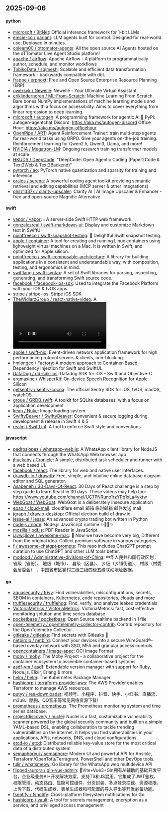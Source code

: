 ## 2025-09-06

#### python
* [microsoft / BitNet](https://github.com/microsoft/BitNet): Official inference framework for 1-bit LLMs
* [emcie-co / parlant](https://github.com/emcie-co/parlant): LLM agents built for control. Designed for real-world use. Deployed in minutes.
* [coleam00 / ottomator-agents](https://github.com/coleam00/ottomator-agents): All the open source AI Agents hosted on the oTTomator Live Agent Studio platform!
* [apache / airflow](https://github.com/apache/airflow): Apache Airflow - A platform to programmatically author, schedule, and monitor workflows
* [TobikoData / sqlmesh](https://github.com/TobikoData/sqlmesh): Scalable and efficient data transformation framework - backwards compatible with dbt.
* [frappe / erpnext](https://github.com/frappe/erpnext): Free and Open Source Enterprise Resource Planning (ERP)
* [qwersyk / Newelle](https://github.com/qwersyk/Newelle): Newelle - Your Ultimate Virtual Assistant
* [eriklindernoren / ML-From-Scratch](https://github.com/eriklindernoren/ML-From-Scratch): Machine Learning From Scratch. Bare bones NumPy implementations of machine learning models and algorithms with a focus on accessibility. Aims to cover everything from linear regression to deep learning.
* [microsoft / autogen](https://github.com/microsoft/autogen): A programming framework for agentic AI 🤖 PyPi: autogen-agentchat Discord: https://aka.ms/autogen-discord Office Hour: https://aka.ms/autogen-officehour
* [OpenPipe / ART](https://github.com/OpenPipe/ART): Agent Reinforcement Trainer: train multi-step agents for real-world tasks using GRPO. Give your agents on-the-job training. Reinforcement learning for Qwen2.5, Qwen3, Llama, and more!
* [NVIDIA / Megatron-LM](https://github.com/NVIDIA/Megatron-LM): Ongoing research training transformer models at scale
* [HKUDS / DeepCode](https://github.com/HKUDS/DeepCode): "DeepCode: Open Agentic Coding (Paper2Code & Text2Web & Text2Backend)"
* [pytorch / ao](https://github.com/pytorch/ao): PyTorch native quantization and sparsity for training and inference
* [oraios / serena](https://github.com/oraios/serena): A powerful coding agent toolkit providing semantic retrieval and editing capabilities (MCP server & other integrations)
* [philz1337x / clarity-upscaler](https://github.com/philz1337x/clarity-upscaler): Clarity AI | AI Image Upscaler & Enhancer - free and open-source Magnific Alternative

#### swift
* [vapor / vapor](https://github.com/vapor/vapor): 💧 A server-side Swift HTTP web framework.
* [gonzalezreal / swift-markdown-ui](https://github.com/gonzalezreal/swift-markdown-ui): Display and customize Markdown text in SwiftUI
* [pointfreeco / swift-snapshot-testing](https://github.com/pointfreeco/swift-snapshot-testing): 📸 Delightful Swift snapshot testing.
* [apple / container](https://github.com/apple/container): A tool for creating and running Linux containers using lightweight virtual machines on a Mac. It is written in Swift, and optimized for Apple silicon.
* [pointfreeco / swift-composable-architecture](https://github.com/pointfreeco/swift-composable-architecture): A library for building applications in a consistent and understandable way, with composition, testing, and ergonomics in mind.
* [swiftlang / swift-syntax](https://github.com/swiftlang/swift-syntax): A set of Swift libraries for parsing, inspecting, generating, and transforming Swift source code.
* [facebook / facebook-ios-sdk](https://github.com/facebook/facebook-ios-sdk): Used to integrate the Facebook Platform with your iOS & tvOS apps.
* [stripe / stripe-ios](https://github.com/stripe/stripe-ios): Stripe iOS SDK
* [TheWidlarzGroup / react-native-video](https://github.com/TheWidlarzGroup/react-native-video): A <Video /> component for react-native
* [apple / swift-nio](https://github.com/apple/swift-nio): Event-driven network application framework for high performance protocol servers & clients, non-blocking.
* [hmlongco / Factory](https://github.com/hmlongco/Factory): A modern approach to Container-Based Dependency Injection for Swift and SwiftUI.
* [DataDog / dd-sdk-ios](https://github.com/DataDog/dd-sdk-ios): Datadog SDK for iOS - Swift and Objective-C.
* [argmaxinc / WhisperKit](https://github.com/argmaxinc/WhisperKit): On-device Speech Recognition for Apple Silicon
* [getsentry / sentry-cocoa](https://github.com/getsentry/sentry-cocoa): The official Sentry SDK for iOS, tvOS, macOS, watchOS.
* [groue / GRDB.swift](https://github.com/groue/GRDB.swift): A toolkit for SQLite databases, with a focus on application development
* [kean / Nuke](https://github.com/kean/Nuke): Image loading system
* [SwiftyBeaver / SwiftyBeaver](https://github.com/SwiftyBeaver/SwiftyBeaver): Convenient & secure logging during development & release in Swift 4 & 5
* [realm / SwiftLint](https://github.com/realm/SwiftLint): A tool to enforce Swift style and conventions.

#### javascript
* [pedroslopez / whatsapp-web.js](https://github.com/pedroslopez/whatsapp-web.js): A WhatsApp client library for NodeJS that connects through the WhatsApp Web browser app
* [jhuckaby / Cronicle](https://github.com/jhuckaby/Cronicle): A simple, distributed task scheduler and runner with a web based UI.
* [facebook / react](https://github.com/facebook/react): The library for web and native user interfaces.
* [drawdb-io / drawdb](https://github.com/drawdb-io/drawdb): Free, simple, and intuitive online database diagram editor and SQL generator.
* [Asabeneh / 30-Days-Of-React](https://github.com/Asabeneh/30-Days-Of-React): 30 Days of React challenge is a step by step guide to learn React in 30 days. These videos may help too: https://www.youtube.com/channel/UC7PNRuno1rzYPb1xLa4yktw
* [WebGoat / WebGoat](https://github.com/WebGoat/WebGoat): WebGoat is a deliberately insecure application
* [eoao / cloud-mail](https://github.com/eoao/cloud-mail): cloudflare email 邮箱 临时邮箱 邮件发送 mail
* [jgraph / drawio-desktop](https://github.com/jgraph/drawio-desktop): Official electron build of draw.io
* [jesse-ai / jesse](https://github.com/jesse-ai/jesse): An advanced crypto trading bot written in Python
* [nodejs / node](https://github.com/nodejs/node): Node.js JavaScript runtime ✨🐢🚀✨
* [mozilla / pdf.js](https://github.com/mozilla/pdf.js): PDF Reader in JavaScript
* [jaywcjlove / awesome-mac](https://github.com/jaywcjlove/awesome-mac):  Now we have become very big, Different from the original idea. Collect premium software in various categories.
* [f / awesome-chatgpt-prompts](https://github.com/f/awesome-chatgpt-prompts): This repo includes ChatGPT prompt curation to use ChatGPT and other LLM tools better.
* [modood / Administrative-divisions-of-China](https://github.com/modood/Administrative-divisions-of-China): 中华人民共和国行政区划：省级（省份）、 地级（城市）、 县级（区县）、 乡级（乡镇街道）、 村级（村委会居委会） ，中国省市区镇村二级三级四级五级联动地址数据。

#### go
* [aquasecurity / trivy](https://github.com/aquasecurity/trivy): Find vulnerabilities, misconfigurations, secrets, SBOM in containers, Kubernetes, code repositories, clouds and more
* [trufflesecurity / trufflehog](https://github.com/trufflesecurity/trufflehog): Find, verify, and analyze leaked credentials
* [VictoriaMetrics / VictoriaMetrics](https://github.com/VictoriaMetrics/VictoriaMetrics): VictoriaMetrics: fast, cost-effective monitoring solution and time series database
* [pocketbase / pocketbase](https://github.com/pocketbase/pocketbase): Open Source realtime backend in 1 file
* [open-telemetry / opentelemetry-collector-contrib](https://github.com/open-telemetry/opentelemetry-collector-contrib): Contrib repository for the OpenTelemetry Collector
* [gitleaks / gitleaks](https://github.com/gitleaks/gitleaks): Find secrets with Gitleaks 🔑
* [netbirdio / netbird](https://github.com/netbirdio/netbird): Connect your devices into a secure WireGuard®-based overlay network with SSO, MFA and granular access controls.
* [opencontainers / image-spec](https://github.com/opencontainers/image-spec): OCI Image Format
* [moby / moby](https://github.com/moby/moby): The Moby Project - a collaborative project for the container ecosystem to assemble container-based systems
* [asdf-vm / asdf](https://github.com/asdf-vm/asdf): Extendable version manager with support for Ruby, Node.js, Elixir, Erlang & more
* [helm / helm](https://github.com/helm/helm): The Kubernetes Package Manager
* [hashicorp / terraform-provider-aws](https://github.com/hashicorp/terraform-provider-aws): The AWS Provider enables Terraform to manage AWS resources.
* [putyy / res-downloader](https://github.com/putyy/res-downloader): 视频号、小程序、抖音、快手、小红书、直播流、m3u8、酷狗、QQ音乐等常见网络资源下载!
* [prometheus / prometheus](https://github.com/prometheus/prometheus): The Prometheus monitoring system and time series database.
* [projectdiscovery / nuclei](https://github.com/projectdiscovery/nuclei): Nuclei is a fast, customizable vulnerability scanner powered by the global security community and built on a simple YAML-based DSL, enabling collaboration to tackle trending vulnerabilities on the internet. It helps you find vulnerabilities in your applications, APIs, networks, DNS, and cloud configurations.
* [etcd-io / etcd](https://github.com/etcd-io/etcd): Distributed reliable key-value store for the most critical data of a distributed system
* [semaphoreui / semaphore](https://github.com/semaphoreui/semaphore): Modern UI and powerful API for Ansible, Terraform/OpenTofu/Terragrunt, PowerShell and other DevOps tools.
* [tulir / whatsmeow](https://github.com/tulir/whatsmeow): Go library for the WhatsApp web multidevice API
* [flipped-aurora / gin-vue-admin](https://github.com/flipped-aurora/gin-vue-admin): 🚀Vite+Vue3+Gin拥有AI辅助的基础开发平台，企业级业务AI+开发解决方案，支持TS和JS混用。它集成了JWT鉴权、权限管理、动态路由、显隐可控组件、分页封装、多点登录拦截、资源权限、上传下载、代码生成器、表单生成器和可配置的导入导出等开发必备功能。
* [fsnotify / fsnotify](https://github.com/fsnotify/fsnotify): Cross-platform filesystem notifications for Go.
* [hashicorp / vault](https://github.com/hashicorp/vault): A tool for secrets management, encryption as a service, and privileged access management
